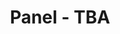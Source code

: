 ---
time: 15:25 - 16:25
location: Kongesalen
title: "Panel - TBA"
type: session
session_type: plenary
weight: 11
talks:
    - panel-algorithmic-decision-making
---